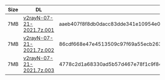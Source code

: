 |    Size   |     DL  | sha512sum |
|  ---  |  ---  |  ---  |
| 7MB | [v2rayN-07-21-2021.7z.001](https://cdn.jsdelivr.net/gh/googleians/v2rayN@main/v2rayN-07-21-2021.7z.001) | aaeb407f8f8db0dacc83dde341e10954e02d1b586c11e7723ee95a37f39417b2a07874ab753fa325aa142d37d1d095f94ca2655e6bf023e14a621def42ac47bd |
| 7MB | [v2rayN-07-21-2021.7z.002](https://cdn.jsdelivr.net/gh/googleians/v2rayN@main/v2rayN-07-21-2021.7z.002) | 86cdf668e47e4513509c97f69a55ecb263e3a8919881c3f54cbdadf2e1ec0395f1fb0a8916cb322c44e44e1b0c60743360bc536c113be7df0b84242d00c21802 |
| 7MB | [v2rayN-07-21-2021.7z.003](https://cdn.jsdelivr.net/gh/googleians/v2rayN@main/v2rayN-07-21-2021.7z.003) | 4778c2d1a68330ad5b57d467e78f1c9f84317a1fe3ce505496cc6a35cd509be9cb3ee741791a4d7ab8b5bc1999b0984464c34bccbd3e748bf7c13a2ee7d37a4e |
